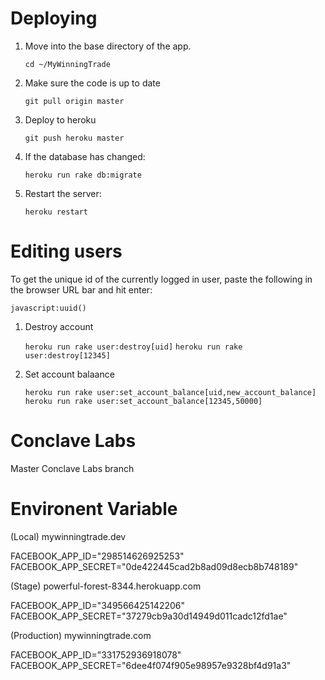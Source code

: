 Deploying
===

1. Move into the base directory of the app.

    `cd ~/MyWinningTrade`

2. Make sure the code is up to date

    `git pull origin master`

3. Deploy to heroku

    `git push heroku master`

4. If the database has changed:

    `heroku run rake db:migrate`

5. Restart the server:

    `heroku restart`


Editing users
===

To get the unique id of the currently logged in user, paste the following in the browser URL bar and hit enter:

    javascript:uuid()

1. Destroy account

    `heroku run rake user:destroy[uid]`
    `heroku run rake user:destroy[12345]`

2. Set account balaance

    `heroku run rake user:set_account_balance[uid,new_account_balance]`
    `heroku run rake user:set_account_balance[12345,50000]`

Conclave Labs
===

Master Conclave Labs branch


Environent Variable
===

(Local) mywinningtrade.dev

FACEBOOK_APP_ID="298514626925253"
FACEBOOK_APP_SECRET="0de422445cad2b8ad09d8ecb8b748189"

(Stage) powerful-forest-8344.herokuapp.com     

FACEBOOK_APP_ID="349566425142206"
FACEBOOK_APP_SECRET="37279cb9a30d14949d011cadc12fd1ae"

(Production) mywinningtrade.com

FACEBOOK_APP_ID="331752936918078"
FACEBOOK_APP_SECRET="6dee4f074f905e98957e9328bf4d91a3"
